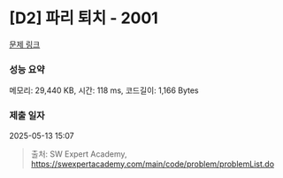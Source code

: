 # [D2] 파리 퇴치 - 2001 

[문제 링크](https://swexpertacademy.com/main/code/problem/problemDetail.do?contestProbId=AV5PzOCKAigDFAUq) 

### 성능 요약

메모리: 29,440 KB, 시간: 118 ms, 코드길이: 1,166 Bytes

### 제출 일자

2025-05-13 15:07



> 출처: SW Expert Academy, https://swexpertacademy.com/main/code/problem/problemList.do